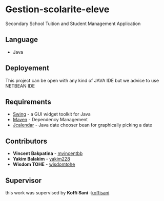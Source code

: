 # Gestion-scolarite-eleve
Secondary  School Tuition and Student Management Application 

## Language
* Java


## Deployement
This project can be open with any kind of JAVA IDE  but we advice to use NETBEAN IDE

## Requirements

* [Swing](https://docs.oracle.com/javase/tutorial/uiswing/) -  a GUI widget toolkit for Java
* [Maven](https://maven.apache.org/) - Dependency Management
* [Jcalendar](https://toedter.com/jcalendar/) - Java date chooser bean for graphically picking a date


## Contributors
* **Vincent Bakpatina**  - [mvincentbb](https://github.com/mvincentbb)
* **Yakim Balakim**  - [yakim228](https://github.com/yakim228)
* **Wisdom TOHE**  - [wisdomtohe](https://github.com/wisdomtohe)

## Supervisor
this work was supervised by **Koffi Sani** -[koffisani](https://github.com/koffisani)





